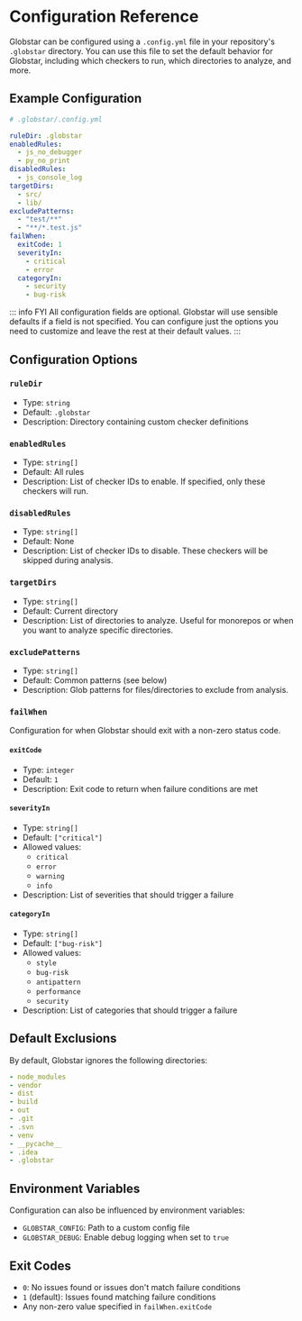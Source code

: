 # Configuration Reference

Globstar can be configured using a `.config.yml` file in your repository's `.globstar` directory. You can use this file to set the default behavior for Globstar, including which checkers to run, which directories to analyze, and more.

## Example Configuration

```yaml
# .globstar/.config.yml

ruleDir: .globstar
enabledRules:
  - js_no_debugger
  - py_no_print
disabledRules:
  - js_console_log
targetDirs:
  - src/
  - lib/
excludePatterns:
  - "test/**"
  - "**/*.test.js"
failWhen:
  exitCode: 1
  severityIn:
    - critical
    - error
  categoryIn:
    - security
    - bug-risk
```

::: info FYI 
All configuration fields are optional. Globstar will use sensible defaults if a field is not specified. You can configure just the options you need to customize and leave the rest at their default values.
:::

## Configuration Options

### `ruleDir`
- Type: `string`
- Default: `.globstar`
- Description: Directory containing custom checker definitions

### `enabledRules`
- Type: `string[]`
- Default: All rules
- Description: List of checker IDs to enable. If specified, only these checkers will run.

### `disabledRules`
- Type: `string[]`
- Default: None
- Description: List of checker IDs to disable. These checkers will be skipped during analysis.

### `targetDirs`
- Type: `string[]`
- Default: Current directory
- Description: List of directories to analyze. Useful for monorepos or when you want to analyze specific directories.

### `excludePatterns`
- Type: `string[]`
- Default: Common patterns (see below)
- Description: Glob patterns for files/directories to exclude from analysis.

### `failWhen`
Configuration for when Globstar should exit with a non-zero status code.

#### `exitCode`
- Type: `integer`
- Default: `1`
- Description: Exit code to return when failure conditions are met

#### `severityIn`
- Type: `string[]`
- Default: `["critical"]`
- Allowed values:
  - `critical`
  - `error`
  - `warning`
  - `info`
- Description: List of severities that should trigger a failure

#### `categoryIn`
- Type: `string[]`
- Default: `["bug-risk"]`
- Allowed values:
  - `style`
  - `bug-risk`
  - `antipattern`
  - `performance`
  - `security`
- Description: List of categories that should trigger a failure

## Default Exclusions

By default, Globstar ignores the following directories:
```yaml
- node_modules
- vendor
- dist
- build
- out
- .git
- .svn
- venv
- __pycache__
- .idea
- .globstar
```

## Environment Variables

Configuration can also be influenced by environment variables:

- `GLOBSTAR_CONFIG`: Path to a custom config file
- `GLOBSTAR_DEBUG`: Enable debug logging when set to `true`

## Exit Codes

- `0`: No issues found or issues don't match failure conditions
- `1` (default): Issues found matching failure conditions
- Any non-zero value specified in `failWhen.exitCode`
